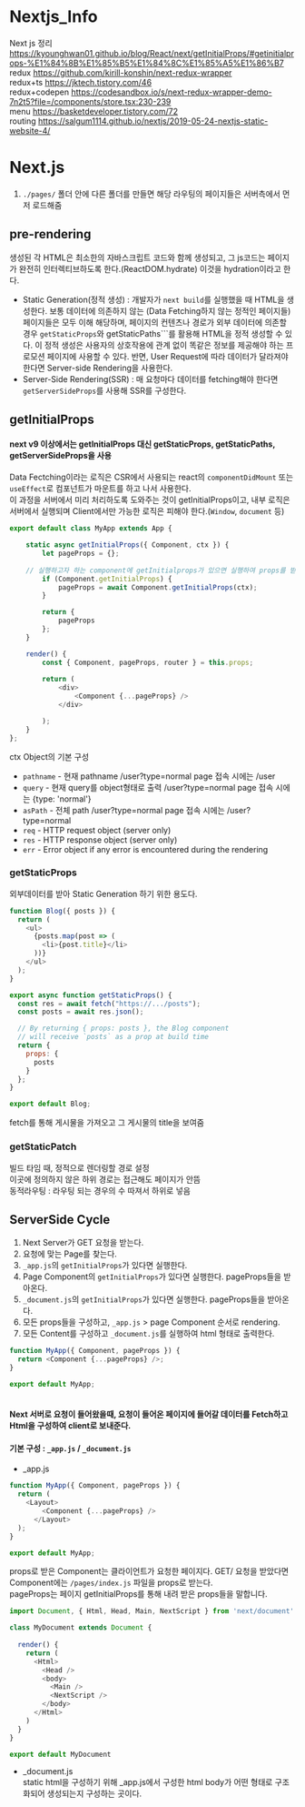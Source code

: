 # Nextjs_Info
Next js 정리  
https://kyounghwan01.github.io/blog/React/next/getInitialProps/#getinitialprops-%E1%84%8B%E1%85%B5%E1%84%8C%E1%85%A5%E1%86%B7   
redux https://github.com/kirill-konshin/next-redux-wrapper  
redux+ts https://jktech.tistory.com/46  
redux+codepen https://codesandbox.io/s/next-redux-wrapper-demo-7n2t5?file=/components/store.tsx:230-239  
menu https://basketdeveloper.tistory.com/72  
routing https://salgum1114.github.io/nextjs/2019-05-24-nextjs-static-website-4/   


# Next.js
1. ```./pages/``` 폴더 안에 다른 폴더를 만들면 해당 라우팅의 페이지들은 서버측에서 먼저 로드해줌
  
## pre-rendering
생성된 각 HTML은 최소한의 자바스크립트 코드와 함께 생성되고, 그 js코드는 페이지가 완전히 인터렉티브하도록 한다.(ReactDOM.hydrate) 이것을 hydration이라고 한다.
+ Static Generation(정적 생성) : 개발자가 ```next build```를 실행했을 때 HTML을 생성한다. 보통 데이터에 의존하지 않는 (Data Fetching하지 않는 정적인 페이지들) 페이지들은 모두 이해 해당하며, 페이지의 컨텐츠나 경로가 외부 데이터에 의존할 경우 ```getStaticProps```와 getStaticPaths```를 활용해 HTML을 정적 생성할 수 있다. 이 정적 생성은 사용자의 상호작용에 관계 없이 똑같은 정보를 제공해야 하는 프로모션 페이지에 사용할 수 있다. 반면, User Request에 따라 데이터가 달라져야 한다면 Server-side Rendering을 사용한다.
+ Server-Side Rendering(SSR) : 매 요청마다 데이터를 fetching해야 한다면 ```getServerSideProps```를 사용해 SSR를 구성한다.
  

## getInitialProps
#### next v9 이상에서는 getInitialProps 대신 getStaticProps, getStaticPaths, getServerSideProps을 사용  
Data Fectching이라는 로직은 CSR에서 사용되는 react의 ```componentDidMount``` 또는 ```useEffect```로 컴포넌트가 마운트를 하고 나서 사용한다.  
이 과정을 서버에서 미리 처리하도록 도와주는 것이 getInitialProps이고, 내부 로직은 서버에서 실행되며 Client에서만 가능한 로직은 피해야 한다.(```Window```, ```document``` 등)  
```js
export default class MyApp extends App {

	static async getInitialProps({ Component, ctx }) {
		let pageProps = {};
    
    // 실행하고자 하는 component에 getInitialprops가 있으면 실행하여 props를 받아올 수 있다.
		if (Component.getInitialProps) {
			pageProps = await Component.getInitialProps(ctx);
		}

		return {
			pageProps
		};
	}

	render() {
		const { Component, pageProps, router } = this.props;
    
		return (
			<div>
				<Component {...pageProps} />
			</div>

		);
	}
};
```  
ctx Object의 기본 구성
+ ```pathname``` - 현재 pathname /user?type=normal page 접속 시에는 /user
+ ```query``` - 현재 query를 object형태로 출력 /user?type=normal page 접속 시에는 {type: 'normal'}
+ ```asPath``` - 전체 path /user?type=normal page 접속 시에는 /user?type=normal
+ ```req``` - HTTP request object (server only)
+ ```res``` - HTTP response object (server only)
+ ```err``` - Error object if any error is encountered during the rendering


### getStaticProps
외부데이터를 받아 Static Generation 하기 위한 용도다.
  
```js
function Blog({ posts }) {
  return (
    <ul>
      {posts.map(post => (
        <li>{post.title}</li>
      ))}
    </ul>
  );
}

export async function getStaticProps() {
  const res = await fetch("https://.../posts");
  const posts = await res.json();

  // By returning { props: posts }, the Blog component
  // will receive `posts` as a prop at build time
  return {
    props: {
      posts
    }
  };
}

export default Blog;
```
fetch를 통해 게시물을 가져오고 그 게시물의 title을 보여줌

### getStaticPatch
빌드 타임 때, 정적으로 렌더링할 경로 설정  
이곳에 정의하지 않은 하위 경로는 접근해도 페이지가 안뜸  
동적라우팅 : 라우팅 되는 경우의 수 따져서 하위로 넣음  



## ServerSide Cycle
1. Next Server가 GET 요청을 받는다.
2. 요청에 맞는 Page를 찾는다.
3. ```_app.js```의 ```getInitialProps```가 있다면 실행한다.
4. Page Component의 ```getInitialProps```가 있다면 실행한다. pageProps들을 받아온다.
5. ```_document.js```의 ```getInitialProps```가 있다면 실행한다. pageProps들을 받아온다.
6. 모든 props들을 구성하고, ```_app.js``` > page Component 순서로 rendering.
7. 모든 Content를 구성하고 ```_document.js```를 실행하여 html 형태로 출력한다.

```js
function MyApp({ Component, pageProps }) {
  return <Component {...pageProps} />;
}

export default MyApp;
 
```
#### Next 서버로 요청이 들어왔을때, 요청이 들어온 페이지에 들어갈 데이터를 Fetch하고 Html을 구성하여 client로 보내준다.  
#### 기본 구성 : ```_app.js``` / ```_document.js```
+ _app.js
```js
function MyApp({ Component, pageProps }) {
  return (
    <Layout>
    	<Component {...pageProps} />
	  </Layout>
  );
}

export default MyApp;
```
props로 받은 Component는 클라이언트가 요청한 페이지다. GET/ 요청을 받았다면 Component에는 ```/pages/index.js``` 파일을 props로 받는다.  
pageProps는 페이지 getInitialProps를 통해 내려 받은 props들을 말합니다.  

```js
import Document, { Html, Head, Main, NextScript } from 'next/document'

class MyDocument extends Document {
  
  render() {
    return (
      <Html>
        <Head />
        <body>
          <Main />
          <NextScript />
        </body>
      </Html>
    )
  }
}

export default MyDocument
```
+ _document.js  
static html을 구성하기 위해 _app.js에서 구성한 html body가 어떤 형태로 구조화되어 생성되는지 구성하는 곳이다.

  
